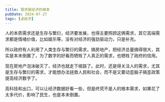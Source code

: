 ```yaml
---
title: 需求是经济的根本
pubDate: 2024-07-27
tags: [💰经济]
---
```


人的本质需求还是生存与繁衍，经济要发展，也得主要照顾这俩需求，其它高端需求都是情绪价值，比如娱乐等，没有对经济的强劲驱动力，只是补充。

所以政府有人利用了人类生存与繁衍的需求，搞房地产，把经济总量搞得很大，其实是本末倒置了，为了数字的好看而牺牲了人真正的需求，也牺牲了政府的信用。

现在房地产泡沫破灭了，经济也就走下坡路了。此时，还是得关注人的需求，尤其是生存与繁衍的需求，才能想办法拯救人民和社会，而不是又要动歪脑子搞歪政策提高经济数字了。

高科技和出口，可以让经济数据好看一些，但是终究不是人的根本需求，如果花了太多代价，影响了民生，也是本末倒置。
